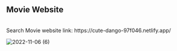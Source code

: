 <h2>Movie Website</h2>
<br/>
Search Movie website
link: https://cute-dango-97f046.netlify.app/

![2022-11-06 (6)](https://user-images.githubusercontent.com/75201337/200177170-96105960-991f-4357-9342-2d0a5b96a7b1.png)

